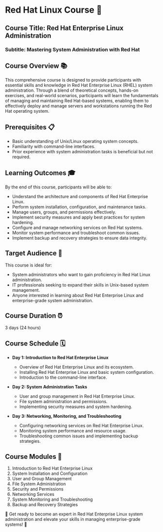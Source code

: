 # Red Hat Linux Course 🎩

## Course Title: Red Hat Enterprise Linux Administration
### Subtitle: Mastering System Administration with Red Hat

## Course Overview 📚
This comprehensive course is designed to provide participants with essential skills and knowledge in Red Hat Enterprise Linux (RHEL) system administration. Through a blend of theoretical concepts, hands-on exercises, and real-world scenarios, participants will learn the fundamentals of managing and maintaining Red Hat-based systems, enabling them to effectively deploy and manage servers and workstations running the Red Hat operating system.

## Prerequisites 📋
- Basic understanding of Unix/Linux operating system concepts.
- Familiarity with command-line interfaces.
- Prior experience with system administration tasks is beneficial but not required.

## Learning Outcomes 🎓
By the end of this course, participants will be able to:
- Understand the architecture and components of Red Hat Enterprise Linux.
- Perform system installation, configuration, and maintenance tasks.
- Manage users, groups, and permissions effectively.
- Implement security measures and apply best practices for system hardening.
- Configure and manage networking services on Red Hat systems.
- Monitor system performance and troubleshoot common issues.
- Implement backup and recovery strategies to ensure data integrity.

## Target Audience 🎯
This course is ideal for:
- System administrators who want to gain proficiency in Red Hat Linux administration.
- IT professionals seeking to expand their skills in Unix-based system management.
- Anyone interested in learning about Red Hat Enterprise Linux and enterprise-grade system administration.

## Course Duration ⏰
3 days (24 hours)

## Course Schedule 🗓️
- **Day 1: Introduction to Red Hat Enterprise Linux**
  - Overview of Red Hat Enterprise Linux and its ecosystem.
  - Installing Red Hat Enterprise Linux and basic system configuration.
  - Introduction to the command-line interface.

- **Day 2: System Administration Tasks**
  - User and group management in Red Hat Enterprise Linux.
  - File system administration and permissions.
  - Implementing security measures and system hardening.

- **Day 3: Networking, Monitoring, and Troubleshooting**
  - Configuring networking services on Red Hat Enterprise Linux.
  - Monitoring system performance and resource usage.
  - Troubleshooting common issues and implementing backup strategies.

## Course Modules 📑
1. Introduction to Red Hat Enterprise Linux
2. System Installation and Configuration
3. User and Group Management
4. File System Administration
5. Security and Permissions
6. Networking Services
7. System Monitoring and Troubleshooting
8. Backup and Recovery Strategies

🚀 Get ready to become an expert in Red Hat Enterprise Linux system administration and elevate your skills in managing enterprise-grade systems! 🚀
